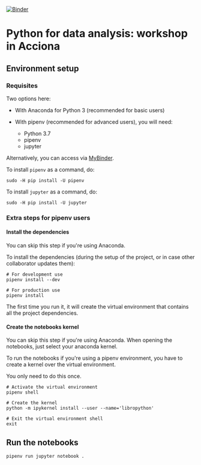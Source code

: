 [![Binder](https://mybinder.org/badge_logo.svg)](https://mybinder.org/v2/gh/koldLight/acciona-python-workshop/master)

# Python for data analysis: workshop in Acciona

## Environment setup

### Requisites

Two options here:

* With Anaconda for Python 3 (recommended for basic users)
* With pipenv (recommended for advanced users), you will need:

  * Python 3.7
  * pipenv
  * jupyter

Alternatively, you can access via [MyBinder](https://mybinder.org/v2/gh/koldLight/acciona-python-workshop/master).

To install `pipenv` as a command, do:

```
sudo -H pip install -U pipenv
```

To install `jupyter` as a command, do:

```
sudo -H pip install -U jupyter
```

### Extra steps for pipenv users

#### Install the dependencies

You can skip this step if you're using Anaconda.

To install the dependencies (during the setup of the project, or in case other collaborator updates them):

```
# For development use
pipenv install --dev

# For production use
pipenv install
```

The first time you run it, it will create the virtual environment that contains all the project dependencies.

#### Create the notebooks kernel

You can skip this step if you're using Anaconda. When opening the notebooks, just select your anaconda kernel.

To run the notebooks if you're using a pipenv environment, you have to create a kernel over the virtual environment.

You only need to do this once.

```
# Activate the virtual environment
pipenv shell

# Create the kernel
python -m ipykernel install --user --name='libropython'

# Exit the virtual environment shell
exit
```

## Run the notebooks

```
pipenv run jupyter notebook .
```
